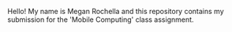 Hello! My name is Megan Rochella and this repository contains my submission for the 'Mobile Computing' class assignment.
